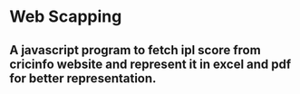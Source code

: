 # Web Scapping

## A javascript program to fetch ipl score from cricinfo website and represent it in excel and pdf for better representation.
